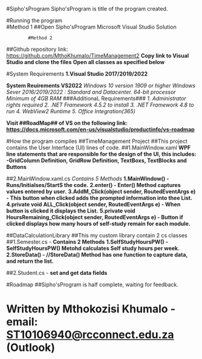 ﻿#Sipho'sProgram
 Sipho'sProgram is title of the program created.

#Running the program            
            #Method 1
 ##Open Sipho'sProgram Microsoft Visual Studio Solution
 
            #Method 2
 ##Github repository link: https://github.com/MthoKhumalo/TimeManagement2
   **Copy link to Visual Studio and clone the files**
   **Open all classes as specified below**


#System Requirements
 **1.Visual Studio 2017/2019/2022**

  **System Reuirements VS2022**
   *Windows 10 version 1909 or higher*
   *Windows Sever 2016/2019/2022 : Standard and Datacenter.*
   *64-bit processor*
   *Minimum of 4GB RAM*
    ###AdditionaL Requirements###
       *1.  Administrator rights required*
       *2. .NET Framework 4.5.2 to install*
       *3. .NET Framework 4.8 to run*
       *4.  WebView2 Runtime*
       *5.  Office Integration(365)*

  **Visit ##RoadMap## of VS on the following link: https://docs.microsoft.com/en-us/visualstudio/productinfo/vs-roadmap**


#How the program compiles
##TimeManagement Project
 ##This project contains the User Interface (UI) lines of code.
  ##1.MainWindow.xaml 
     **WPF line statements that are responsible for the design of the UI, this includes:
       -GridColumn Definition, GridRow Definition, TextBoxs, TextBlocks and Buttons**
   
  ##2.MainWindow.xaml.cs *Contains 5 Methods*
     **1.MainWindow() - Runs/Initialses/StartS the code.**
     **2.enter() - Enter() Method captures values entered by user.**
     **3.AddM_Click(object sender, RoutedEventArgs e) - This button when clicked adds the prompted information into thee List.**
     **4.private void ALL_Click(object sender, RoutedEventArgs e) - When button is clicked it displays the List.**
     **5.private void HoursRemaining_Click(object sender, RoutedEventArgs e) - Button if clicked displays how many hours of self‐study remain for each module.**

##DataCalculationLibrary
 ##This my custom library contain 2 cs classes
  ##1.Semester.cs - **Contains 2 Methods**
     **1.SelfStudyHoursPW() - SelfStudyHoursPW() Metohd calculates Self study hours per week.**
     **2.StoreData() - //StoreData() Method has one function to capture data, and return the list.**

  ##2.Student.cs - **set and get data fields**

#Roadmap
 ##Sipho'sProgram is half complete, waiting for feedback.

# Written by Mthokozisi Khumalo - email: ST10106940@rcconnect.edu.za (Outlook)
